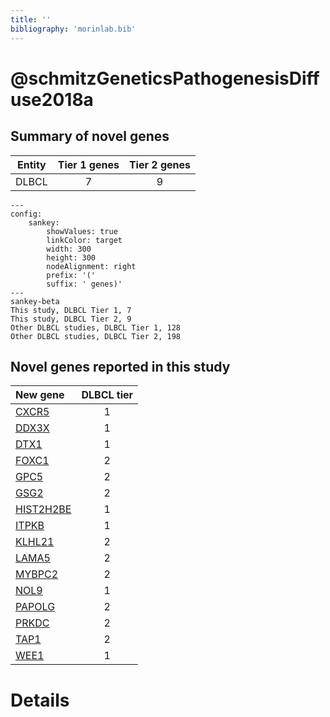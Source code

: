 ```yaml
---
title: ''
bibliography: 'morinlab.bib'
---
```


# @schmitzGeneticsPathogenesisDiffuse2018a
## Summary of novel genes

|Entity| Tier 1 genes| Tier 2 genes|
|:-:|:-:|:-:|
|DLBCL|7|9|
```mermaid
---
config:
    sankey:
        showValues: true
        linkColor: target
        width: 300
        height: 300
        nodeAlignment: right
        prefix: '('
        suffix: ' genes)'
---
sankey-beta
This study, DLBCL Tier 1, 7
This study, DLBCL Tier 2, 9
Other DLBCL studies, DLBCL Tier 1, 128
Other DLBCL studies, DLBCL Tier 2, 198
```


## Novel genes reported in this study

|New gene|DLBCL tier|
|:-|:-:|
|[CXCR5](CXCR5)|1 |
|[DDX3X](DDX3X)|1 |
|[DTX1](DTX1)|1 |
|[FOXC1](FOXC1)|2 |
|[GPC5](GPC5)|2 |
|[GSG2](GSG2)|2 |
|[HIST2H2BE](HIST2H2BE)|1 |
|[ITPKB](ITPKB)|1 |
|[KLHL21](KLHL21)|2 |
|[LAMA5](LAMA5)|2 |
|[MYBPC2](MYBPC2)|2 |
|[NOL9](NOL9)|1 |
|[PAPOLG](PAPOLG)|2 |
|[PRKDC](PRKDC)|2 |
|[TAP1](TAP1)|2 |
|[WEE1](WEE1)|1 |

# Details

